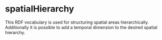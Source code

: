 spatialHierarchy
================

This RDF vocabulary is used for structuring spatial areas hierarchically. Additionally it is possible to add a temporal dimension to the desired spatial hierarchy.
